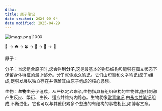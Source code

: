 ```yaml
---
draw:
title: 原子笔记
date created: 2024-09-04
date modified: 2025-04-29
---
```


![image.png|1000](https://imagehosting4picgo.oss-cn-beijing.aliyuncs.com/imagehosting/fix-dir%2Fpicgo%2Fpicgo-clipboard-images%2F2024%2F09%2F29%2F11-45-43-627a19b112a1a1e05e37ad1f09910306-202409291145611-2ac014.png)

🌱 -> ☘️ -> 🍀 -> 🌿 -> 🌲 -> 🎄

原子：

分子：当您组合原子时,您会得到**分子**,这是最基本的物质结构和能够在孤立状态下保留身体特征的最小部分。分子就像[永久笔记](https://anthonyamar.fr/Zettelkasten/Permanent+notes+to+link+and+develop)。它们由短暂和文字笔记(原子)组成,足够发展以独立存在并保留其由原子组成的核心思想。

生物：**生物**由分子组成。从严格定义来说,生物指具有组织结构的生物体,能对刺激产生反应、繁衍、生长、适应并维持内稳态。生物就像[常青笔记](常青笔记.md),由[永久性笔记](https://anthonyamar.fr/Zettelkasten/Permanent+notes+to+link+and+develop)组成,不断进化。它也可以与其他积累多个想法的有结构的事物相比,如博客文章。
